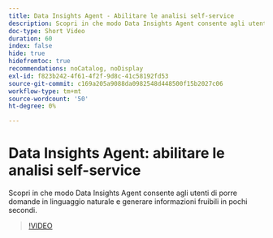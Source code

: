 ```yaml
---
title: Data Insights Agent - Abilitare le analisi self-service
description: Scopri in che modo Data Insights Agent consente agli utenti di porre domande in linguaggio naturale e generare informazioni fruibili in pochi secondi.
doc-type: Short Video
duration: 60
index: false
hide: true
hidefromtoc: true
recommendations: noCatalog, noDisplay
exl-id: f823b242-4f61-4f2f-9d8c-41c58192fd53
source-git-commit: c169a205a9088da0982548d448500f15b2027c06
workflow-type: tm+mt
source-wordcount: '50'
ht-degree: 0%

---
```


# Data Insights Agent: abilitare le analisi self-service

Scopri in che modo Data Insights Agent consente agli utenti di porre domande in linguaggio naturale e generare informazioni fruibili in pochi secondi.

<!-- 62_S106_3442453_59_data-insights-agent-empowering-selfservice-analytics -->
>[!VIDEO](https://video.tv.adobe.com/v/3459887/?learn=on&enablevpops=true&captions=ita)
